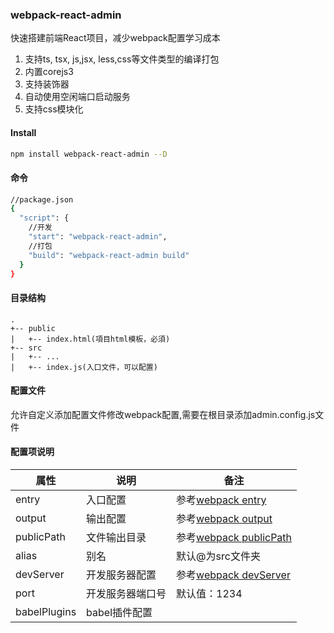 ### webpack-react-admin
快速搭建前端React项目，减少webpack配置学习成本  
1. 支持ts, tsx, js,jsx, less,css等文件类型的编译打包
2. 内置corejs3
3. 支持装饰器
4. 自动使用空闲端口启动服务
5. 支持css模块化

#### Install
```bash
npm install webpack-react-admin --D
```

#### 命令
```bash
//package.json
{
  "script": {
    //开发
    "start": "webpack-react-admin",
    //打包
    "build": "webpack-react-admin build"
  }
}

```
#### 目录结构
```
.
+-- public
|   +-- index.html(項目html模板，必須)
+-- src
|   +-- ...
|   +-- index.js(入口文件，可以配置)
```

#### 配置文件
允许自定义添加配置文件修改webpack配置,需要在根目录添加admin.config.js文件

#### 配置项说明
属性|说明|备注
---|---|---
entry|入口配置|参考[webpack entry](https://www.webpackjs.com/configuration/entry-context/#entry)
output|输出配置| 参考[webpack output](https://www.webpackjs.com/configuration/output/)
publicPath|文件输出目录|参考[webpack publicPath](https://www.webpackjs.com/configuration/output/#output-publicpath)
alias|别名|默认@为src文件夹
devServer|开发服务器配置|参考[webpack devServer](https://www.webpackjs.com/configuration/dev-server/)
port|开发服务器端口号|默认值：1234
babelPlugins|babel插件配置|
